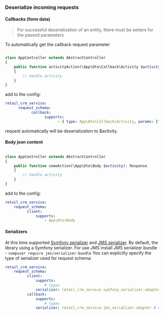 ### Deserialize incoming requests

#### Callbacks (form data)

> For successful deserialization of an entity, there must be setters for the passed parameters

To automatically get the callback request parameter

```php

class AppController extends AbstractController
{
    public function activityAction(\App\Dto\Callback\Activity $activity): Response
    {
        // handle activity
    }
}

```

add to the config:

```yaml
retail_crm_service:
      request_schema:
            callback:
                  supports:
                        - { type: App\Dto\Callback\Activity, params: ["activity"] }
```

request automatically will be deserialization to $activity.

#### Body json content

```php

class AppController extends AbstractController
{
    public function someAction(\App\Dto\Body $activity): Response
    {
        // handle activity
    }
}

```

add to the config:

```yaml
retail_crm_service:
    request_schema:
          client:
              supports:
                  - App\Dto\Body
```

#### Serializers
At this time supported [Symfony serializer](https://symfony.com/doc/current/components/serializer.html) and [JMS serializer](https://jmsyst.com/libs/serializer).
By default, the library using a Symfony serializer. For use JMS install JMS serializer bundle - `composer require jms/serializer-bundle`
You can explicitly specify the type of serializer used for request schema:

```yaml
retail_crm_service:
    request_schema:
          client:
              supports:
                  # types
              serializer: retail_crm_service.symfony_serializer.adapter # or retail_crm_service.jms_serializer.adapter
          callback:
              supports:
                  # types
              serializer: retail_crm_service.jms_serializer.adapter # or retail_crm_service.symfony_serializer.adapter
```
